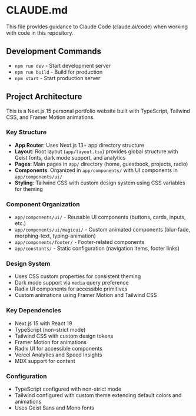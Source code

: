 # CLAUDE.md

This file provides guidance to Claude Code (claude.ai/code) when working with code in this repository.

## Development Commands

- `npm run dev` - Start development server
- `npm run build` - Build for production
- `npm start` - Start production server

## Project Architecture

This is a Next.js 15 personal portfolio website built with TypeScript, Tailwind CSS, and Framer Motion animations.

### Key Structure
- **App Router**: Uses Next.js 13+ app directory structure
- **Layout**: Root layout (`app/layout.tsx`) provides global structure with Geist fonts, dark mode support, and analytics
- **Pages**: Main pages in `app/` directory (home, guestbook, projects, radio)
- **Components**: Organized in `app/components/` with UI components in `app/components/ui/`
- **Styling**: Tailwind CSS with custom design system using CSS variables for theming

### Component Organization
- `app/components/ui/` - Reusable UI components (buttons, cards, inputs, etc.)
- `app/components/ui/magicui/` - Custom animated components (blur-fade, morphing-text, typing-animation)
- `app/components/footer/` - Footer-related components
- `app/constants/` - Static configuration (navigation items, footer links)

### Design System
- Uses CSS custom properties for consistent theming
- Dark mode support via `media` query preference
- Radix UI components for accessible primitives
- Custom animations using Framer Motion and Tailwind CSS

### Key Dependencies
- Next.js 15 with React 19
- TypeScript (non-strict mode)
- Tailwind CSS with custom design tokens
- Framer Motion for animations
- Radix UI for accessible components
- Vercel Analytics and Speed Insights
- MDX support for content

### Configuration
- TypeScript configured with non-strict mode
- Tailwind configured with custom theme extending default colors and animations
- Uses Geist Sans and Mono fonts